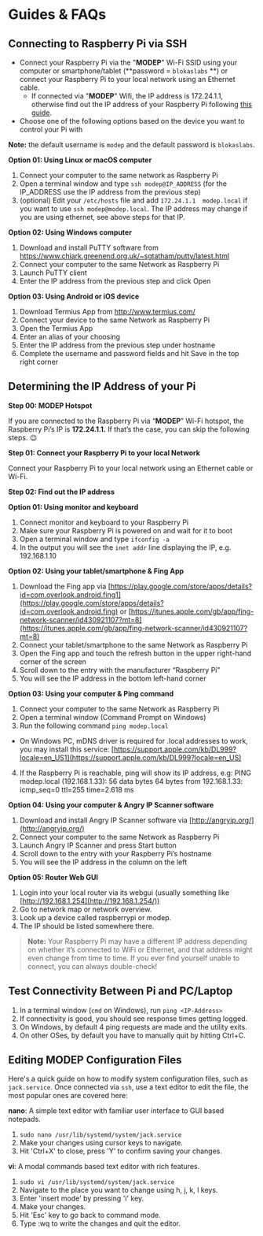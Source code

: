 # Guides & FAQs

## Connecting to Raspberry Pi via SSH

- Connect your Raspberry Pi via the "**MODEP**" Wi-Fi SSID using your computer or smartphone/tablet (**password = `blokaslabs` **) or connect your Raspberry Pi to your local network using an Ethernet cable.
  - If connected via "**MODEP**" Wifi, the IP address is 172.24.1.1, otherwise find out the IP address of your Raspberry Pi following [this guide](faq#determining-the-ip-address-of-your-pi).
- Choose one of the following options based on the device you want to control your Pi with

**Note:** the default username is `modep` and the default password is `blokaslabs`.

**Option 01: Using Linux or macOS computer**

1. Connect your computer to the same network as Raspberry Pi
1. Open a terminal window and type `ssh modep@IP_ADDRESS` (for the IP_ADDRESS use the IP address from the previous step)
1. (optional) Edit your `/etc/hosts` file and add `172.24.1.1  modep.local` if you want to use `ssh modep@modep.local`. The IP address may change if you are using ethernet, see above steps for that IP. 

**Option 02: Using Windows computer**

1. Download and install PuTTY software from https://www.chiark.greenend.org.uk/~sgtatham/putty/latest.html
1. Connect your computer to the same Network as Raspberry Pi
1. Launch PuTTY client
1. Enter the IP address from the previous step and click Open

**Option 03: Using Android or iOS device**

1. Download Termius App from http://www.termius.com/
1. Connect your device to the same Network as Raspberry Pi
1. Open the Termius App
1. Enter an alias of your choosing
1. Enter the IP address from the previous step under hostname
1. Complete the username and password fields and hit Save in the top right corner

## Determining the IP Address of your Pi

**Step 00: MODEP Hotspot**

If you are connected to the Raspberry Pi via “**MODEP**” Wi-Fi hotspot, the Raspberry Pi’s IP is **172.24.1.1.** If that’s the case, you can skip the following steps. 😉

**Step 01: Connect your Raspberry Pi to your local Network**

Connect your Raspberry Pi to your local network using an Ethernet cable or Wi-Fi.

**Step 02: Find out the IP address**

**Option 01: Using monitor and keyboard**

1. Connect monitor and keyboard to your Raspberry Pi
2. Make sure your Raspberry Pi is powered on and wait for it to boot
3. Open a terminal window and type `ifconfig -a`
4. In the output you will see the `inet addr` line displaying the IP, e.g. 192.168.1.10

**Option 02: Using your tablet/smartphone & Fing App**

1. Download the Fing app via [https://play.google.com/store/apps/details?id=com.overlook.android.fing1](https://play.google.com/store/apps/details?id=com.overlook.android.fing) or [https://itunes.apple.com/gb/app/fing-network-scanner/id430921107?mt=8](https://itunes.apple.com/gb/app/fing-network-scanner/id430921107?mt=8)
2. Connect your tablet/smartphone to the same Network as Raspberry Pi
3. Open the Fing app and touch the refresh button in the upper right-hand corner of the screen
4. Scroll down to the entry with the manufacturer “Raspberry Pi”
5. You will see the IP address in the bottom left-hand corner

**Option 03: Using your computer & Ping command**

1. Connect your computer to the same Network as Raspberry Pi
2. Open a terminal window (Command Prompt on Windows)
3. Run the following command `ping modep.local`
  - On Windows PC, mDNS driver is required for .local addresses to work, you may install this service: [https://support.apple.com/kb/DL999?locale=en_US1](https://support.apple.com/kb/DL999?locale=en_US)
4. If the Raspberry Pi is reachable, ping will show its IP address, e.g:
    PING modep.local (192.168.1.33): 56 data bytes
    64 bytes from 192.168.1.33: icmp_seq=0 ttl=255 time=2.618 ms

**Option 04: Using your computer & Angry IP Scanner software**

1. Download and install Angry IP Scanner software via [http://angryip.org/](http://angryip.org/)
2. Connect your computer to the same Network as Raspberry Pi
3. Launch Angry IP Scanner and press Start button
4. Scroll down to the entry with your Raspberry Pi’s hostname
5. You will see the IP address in the column on the left

**Option 05: Router Web GUI**

1. Login into your local router via its webgui (usually something like [http://192.168.1.254](http://192.168.1.254/))
2. Go to network map or network overview.
3. Look up a device called raspberrypi or modep.
4. The IP should be listed somewhere there.


> **Note:** Your Raspberry Pi may have a different IP address depending on whether it’s connected to WiFi or Ethernet, and that address might even change from time to time. If you ever find yourself unable to connect, you can always double-check!


## Test Connectivity Between Pi and PC/Laptop
1. In a terminal window (`cmd` on Windows), run `ping <IP-Address>`
2. If connectivity is good, you should see response times getting logged.
  1. On Windows, by default 4 ping requests are made and the utility exits.
  2. On other OSes, by default you have to manually quit by hitting Ctrl+C.
  

## Editing MODEP Configuration Files

Here's a quick guide on how to modify system configuration files, such as `jack.service`. Once connected via `ssh`, use a text editor to edit the file, the most popular ones are covered here:


**nano**: A simple text editor with familiar user interface to GUI based notepads.


  1. `sudo nano /usr/lib/systemd/system/jack.service`
  1. Make your changes using cursor keys to navigate.
  1. Hit 'Ctrl+X' to close, press 'Y' to confirm saving your changes.


**vi**: A modal commands based text editor with rich features.

  1. `sudo vi /usr/lib/systemd/system/jack.service`
  1. Navigate to the place you want to change using h, j, k, l keys.
  1. Enter 'insert mode' by pressing 'i' key.
  1. Make your changes.
  1. Hit 'Esc' key to go back to command mode.
  1. Type :wq to write the changes and quit the editor.